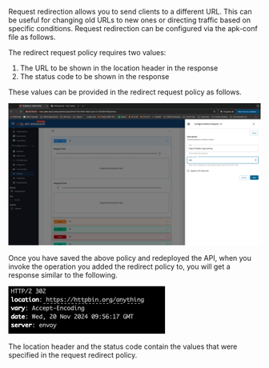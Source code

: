 
Request redirection allows you to send clients to a different URL. This can be useful for changing old URLs to new ones or directing traffic based on specific conditions. Request redirection can be configured via the apk-conf file as follows.

The redirect request policy requires two values:

1. The URL to be shown in the location header in the response
2. The status code to be shown in the response

These values can be provided in the redirect request policy as follows.

[![Redirect Request](../../../assets/img/api-policies/redirect-request.png)](../../../assets/img/api-policies/redirect-request.png)

Once you have saved the above policy and redeployed the API, when you invoke the operation you added the redirect policy to, you will get a response similar to the following.

[![Redirect Request Response](../../../assets/img/api-policies/redirect-request-response.png)](../../../assets/img/api-policies/redirect-request-response.png)

The location header and the status code contain the values that were specified in the request redirect policy.